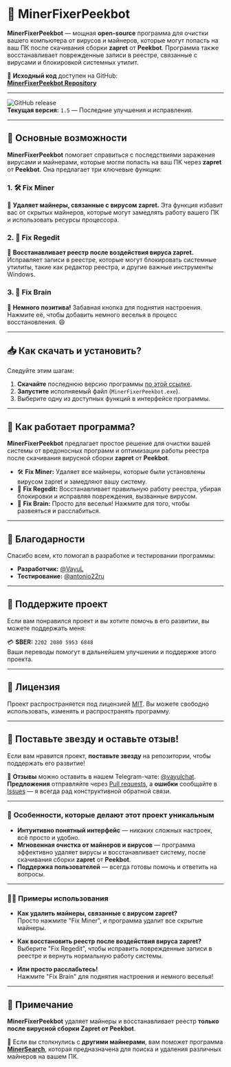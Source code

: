 # 🚀 **MinerFixerPeekbot**

**MinerFixerPeekbot** — мощная **open-source** программа для очистки вашего компьютера от вирусов и майнеров, которые могут попасть на ваш ПК после скачивания сборки **zapret** от **Peekbot**. Программа также восстанавливает поврежденные записи в реестре, связанные с вирусами и блокировкой системных утилит.

🔗 **Исходный код** доступен на GitHub:  
[**MinerFixerPeekbot Repository**](https://github.com/vayulqq/MinerFixerPeekbot)

---

![GitHub release](https://img.shields.io/github/v/release/vayulqq/MinerFixerPeekbot?style=for-the-badge)  
**Текущая версия:** `1.5` — Последние улучшения и исправления.

---

## 📌 **Основные возможности**

**MinerFixerPeekbot** помогает справиться с последствиями заражения вирусами и майнерами, которые могли попасть на ваш ПК через **zapret** от **Peekbot**. Она предлагает три ключевые функции:

### 1. 🛠 **Fix Miner**  
🔹 **Удаляет майнеры, связанные с вирусом zapret.** Эта функция избавит вас от скрытых майнеров, которые могут замедлять работу вашего ПК и использовать ресурсы процессора.

### 2. 🧹 **Fix Regedit**  
🔹 **Восстанавливает реестр после воздействия вируса zapret.** Исправляет записи в реестре, которые могут блокировать системные утилиты, такие как редактор реестра, и другие важные инструменты Windows.

### 3. 🧠 **Fix Brain**  
🔹 **Немного позитива!** Забавная кнопка для поднятия настроения. Нажмите её, чтобы добавить немного веселья в процесс восстановления. 😄

---

## 📥 **Как скачать и установить?**

Следуйте этим шагам:

1. **Скачайте** последнюю версию программы [по этой ссылке](https://github.com/vayulqq/MinerFixerPeekbot/releases/latest).
2. **Запустите** исполняемый файл (`MinerFixerPeekbot.exe`).
3. Выберите одну из доступных функций в интерфейсе программы.

---

## 🚀 **Как работает программа?**

**MinerFixerPeekbot** предлагает простое решение для очистки вашей системы от вредоносных программ и оптимизации работы реестра после скачивания вирусной сборки **zapret** от **Peekbot**.

- 🛠 **Fix Miner:** Удаляет все майнеры, которые были установлены вирусом zapret и замедляют вашу систему.
- 🧹 **Fix Regedit:** Восстанавливает правильную работу реестра, убирая блокировки и исправляя повреждения, вызванные вирусом.
- 🧠 **Fix Brain:** Просто для веселья! Нажмите для того, чтобы развеяться и расслабиться.

---

## 🙏 **Благодарности**

Спасибо всем, кто помогал в разработке и тестировании программы:

- **Разработчик:** [@VayuL](https://t.me/VayuL)
- **Тестирование:** [@antonio22ru](https://t.me/antonio22ru)

---

## 💖 **Поддержите проект**

Если вам понравился проект и вы хотите помочь в его развитии, вы можете поддержать меня:

💳 **SBER:** `2202 2080 5953 6848`  
Ваши переводы помогут в дальнейшем улучшении и поддержке этого проекта.

---

## 📄 **Лицензия**

Проект распространяется под лицензией [MIT](https://github.com/vayulqq/MinerFixerPeekbot/blob/main/LICENSE). Вы можете свободно использовать, изменять и распространять программу.

---

## 🌟 **Поставьте звезду и оставьте отзыв!**

Если вам нравится проект, **поставьте звезду** на репозитории, чтобы поддержать его развитие!

💬 **Отзывы** можно оставить в нашем Telegram-чате: [@vayulchat](https://t.me/vayulchat).  
**Предложения** отправляйте через [Pull requests](https://github.com/vayulqq/MinerFixerPeekbot/pulls), а **ошибки** сообщайте в [Issues](https://github.com/vayulqq/MinerFixerPeekbot/issues) — я всегда рад конструктивной обратной связи.

---

### 🚀 **Особенности, которые делают этот проект уникальным**

- **Интуитивно понятный интерфейс** — никаких сложных настроек, всё просто и удобно.
- **Мгновенная очистка от майнеров и вирусов** — программа эффективно удаляет вирусы и восстанавливает систему, после скачивания сборки **zapret** от **Peekbot**.
- **Поддержка пользователей** — всегда готовы помочь и ответить на вопросы.

---

### 🧑‍💻 **Примеры использования**

- **Как удалить майнеры, связанные с вирусом zapret?**  
  Просто нажмите "Fix Miner", и программа удалит все скрытые майнеры.

- **Как восстановить реестр после воздействия вируса zapret?**  
  Выберите "Fix Regedit", чтобы исправить поврежденные записи в реестре и вернуть нормальную работу системы.

- **Или просто расслабьтесь!**  
  Нажмите "Fix Brain" для поднятия настроения и немного веселья!

---

## 📝 **Примечание**

**MinerFixerPeekbot** удаляет майнеры и восстанавливает реестр **только после вирусной сборки Zapret от Peekbot**. 

🚨 Если вы столкнулись с **другими майнерами**, вам поможет программа **[MinerSearch](https://github.com/BlendLog/MinerSearch)**, которая предназначена для поиска и удаления различных майнеров на вашем ПК.

